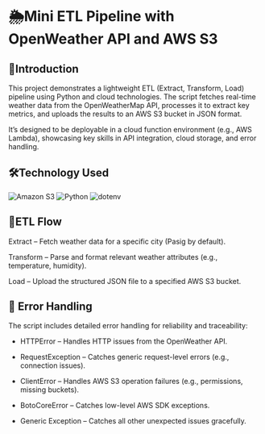 # 🌦️Mini ETL Pipeline with OpenWeather API and AWS S3

## 📌Introduction
This project demonstrates a lightweight ETL (Extract, Transform, Load) pipeline using Python and cloud technologies. The script fetches real-time weather data from the OpenWeatherMap API, processes it to extract key metrics, and uploads the results to an AWS S3 bucket in JSON format.

It’s designed to be deployable in a cloud function environment (e.g., AWS Lambda), showcasing key skills in API integration, cloud storage, and error handling.

## 🛠Technology Used
![Amazon S3](https://img.shields.io/badge/Amazon%20S3-FF9900?style=for-the-badge&logo=amazons3&logoColor=white) ![Python](https://img.shields.io/badge/python-3670A0?style=for-the-badge&logo=python&logoColor=ffdd54) 
![dotenv](https://img.shields.io/badge/dotenv-ECD53F.svg?style=for-the-badge&logo=dotenv&logoColor=black)

## 🔁ETL Flow
Extract – Fetch weather data for a specific city (Pasig by default).

Transform – Parse and format relevant weather attributes (e.g., temperature, humidity).

Load – Upload the structured JSON file to a specified AWS S3 bucket.

## 🚨 Error Handling
The script includes detailed error handling for reliability and traceability:

- HTTPError – Handles HTTP issues from the OpenWeather API.

- RequestException – Catches generic request-level errors (e.g., connection issues).

- ClientError – Handles AWS S3 operation failures (e.g., permissions, missing buckets).

- BotoCoreError – Catches low-level AWS SDK exceptions.

- Generic Exception – Catches all other unexpected issues gracefully.